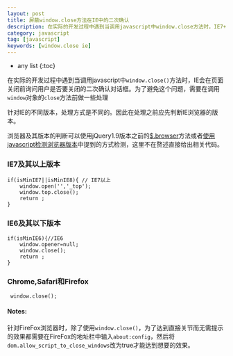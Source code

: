 ```yaml
---
layout: post
title: 屏蔽window.close方法在IE中的二次确认
description: 在实际的开发过程中遇到当调用javascript中window.close方法时，IE7+会在页面关闭前询问用户是否要关闭的二次确认对话框。为了避免这个问题，需要在调用window对象的close方法前做一些处理
category: javascript
tag: [javascript]
keywords: [window.close ie]
---
```


* any list
{:toc}

在实际的开发过程中遇到当调用javascript中`window.close()`方法时，IE会在页面关闭前询问用户是否要关闭的二次确认对话框。为了避免这个问题，需要在调用`window`对象的`close`方法前做一些处理

针对IE的不同版本，处理方式是不同的。因此在处理之前应先判断IE浏览器的版本。

浏览器及其版本的判断可以使用jQuery1.9版本之前的[$.browser](http://api.jquery.com/jQuery.browser/)方法或者[使用javascript检测浏览器版本](/blog/2009/08/24/javacript-broswer-check/)中提到的方式检测，这里不在赘述直接给出相关代码。

### IE7及其以上版本

    if(isMinIE7||isMinIE8){ // IE7以上  
        window.open('','_top');  
        window.top.close();  
        return ;  
    }  
    
### IE6及其以下版本

    if(isMinIE6){//IE6   
        window.opener=null;  
        window.close();  
        return ;  
    }  

### Chrome,Safari和Firefox

     window.close(); 
     
<div class="alert alert-error">
<h4>Notes: </h4> 针对FireFox浏览器时，除了使用<code>window.close()</code>，为了达到直接关节而无需提示的效果都需要在FireFox的地址栏中输入<code>about:config</code>，然后将<code>dom.allow_script_to_close_windows</code>改为true才能达到想要的效果。
</div>
